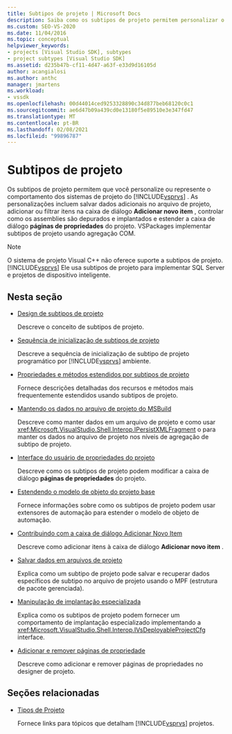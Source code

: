 ```yaml
---
title: Subtipos de projeto | Microsoft Docs
description: Saiba como os subtipos de projeto permitem personalizar o comportamento dos sistemas de projeto do Visual Studio. VSPackages implementar subtipos de projeto usando agregação COM.
ms.custom: SEO-VS-2020
ms.date: 11/04/2016
ms.topic: conceptual
helpviewer_keywords:
- projects [Visual Studio SDK], subtypes
- project subtypes [Visual Studio SDK]
ms.assetid: d235b47b-cf11-4d47-a63f-e33d9d16105d
author: acangialosi
ms.author: anthc
manager: jmartens
ms.workload:
- vssdk
ms.openlocfilehash: 00d44014ced9253328890c34d877beb68120c0c1
ms.sourcegitcommit: ae6d47b09a439cd0e13180f5e89510e3e347fd47
ms.translationtype: MT
ms.contentlocale: pt-BR
ms.lasthandoff: 02/08/2021
ms.locfileid: "99896787"
---
```

# <a name="project-subtypes"></a>Subtipos de projeto
Os subtipos de projeto permitem que você personalize ou represente o comportamento dos sistemas de projeto do [!INCLUDE[vsprvs](../../code-quality/includes/vsprvs_md.md)] . As personalizações incluem salvar dados adicionais no arquivo de projeto, adicionar ou filtrar itens na caixa de diálogo **Adicionar novo item** , controlar como os assemblies são depurados e implantados e estender a caixa de diálogo **páginas de propriedades** do projeto. VSPackages implementar subtipos de projeto usando agregação COM.

> [!NOTE]
> O sistema de projeto Visual C++ não oferece suporte a subtipos de projeto. [!INCLUDE[vsprvs](../../code-quality/includes/vsprvs_md.md)] Ele usa subtipos de projeto para implementar SQL Server e projetos de dispositivo inteligente.

## <a name="in-this-section"></a>Nesta seção

- [Design de subtipos de projeto](../../extensibility/internals/project-subtypes-design.md)

  Descreve o conceito de subtipos de projeto.

- [Sequência de inicialização de subtipos de projeto](../../extensibility/internals/initialization-sequence-of-project-subtypes.md)

  Descreve a sequência de inicialização de subtipo de projeto programático por [!INCLUDE[vsprvs](../../code-quality/includes/vsprvs_md.md)] ambiente.

- [Propriedades e métodos estendidos por subtipos de projeto](../../extensibility/internals/properties-and-methods-extended-by-project-subtypes.md)

  Fornece descrições detalhadas dos recursos e métodos mais frequentemente estendidos usando subtipos de projeto.

- [Mantendo os dados no arquivo de projeto do MSBuild](../../extensibility/internals/persisting-data-in-the-msbuild-project-file.md)

  Descreve como manter dados em um arquivo de projeto e como usar <xref:Microsoft.VisualStudio.Shell.Interop.IPersistXMLFragment> o para manter os dados no arquivo de projeto nos níveis de agregação de subtipo de projeto.

- [Interface do usuário de propriedades do projeto](../../extensibility/internals/project-property-user-interface.md)

  Descreve como os subtipos de projeto podem modificar a caixa de diálogo **páginas de propriedades** do projeto.

- [Estendendo o modelo de objeto do projeto base](../../extensibility/internals/extending-the-object-model-of-the-base-project.md)

  Fornece informações sobre como os subtipos de projeto podem usar extensores de automação para estender o modelo de objeto de automação.

- [Contribuindo com a caixa de diálogo Adicionar Novo Item](../../extensibility/internals/contributing-to-the-add-new-item-dialog-box.md)

  Descreve como adicionar itens à caixa de diálogo **Adicionar novo item** .

- [Salvar dados em arquivos de projeto](../../extensibility/saving-data-in-project-files.md)

  Explica como um subtipo de projeto pode salvar e recuperar dados específicos de subtipo no arquivo de projeto usando o MPF (estrutura de pacote gerenciada).

- [Manipulação de implantação especializada](../../extensibility/internals/handling-specialized-deployment.md)

  Explica como os subtipos de projeto podem fornecer um comportamento de implantação especializado implementando a <xref:Microsoft.VisualStudio.Shell.Interop.IVsDeployableProjectCfg> interface.

- [Adicionar e remover páginas de propriedade](../../extensibility/adding-and-removing-property-pages.md)

  Descreve como adicionar e remover páginas de propriedades no designer de projeto.

## <a name="related-sections"></a>Seções relacionadas

- [Tipos de Projeto](../../extensibility/internals/project-types.md)

  Fornece links para tópicos que detalham [!INCLUDE[vsprvs](../../code-quality/includes/vsprvs_md.md)] projetos.
